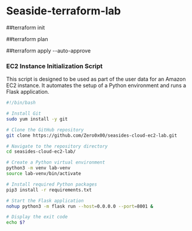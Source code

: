 # Seaside-terraform-lab

##terraform init

##terraform plan

##terraform apply --auto-approve

### EC2 Instance Initialization Script

This script is designed to be used as part of the user data for an Amazon EC2 instance. It automates the setup of a Python environment and runs a Flask application.

```bash
#!/bin/bash

# Install Git
sudo yum install -y git

# Clone the GitHub repository
git clone https://github.com/Zero0x00/seasides-cloud-ec2-lab.git

# Navigate to the repository directory
cd seasides-cloud-ec2-lab/

# Create a Python virtual environment
python3 -m venv lab-venv
source lab-venv/bin/activate

# Install required Python packages
pip3 install -r requirements.txt

# Start the Flask application
nohup python3 -m flask run --host=0.0.0.0 --port=8001 &

# Display the exit code
echo $?

